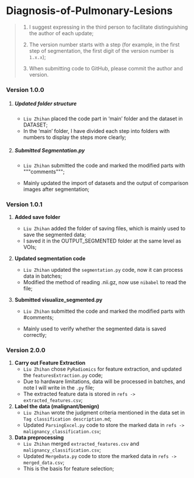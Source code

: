 # Diagnosis-of-Pulmonary-Lesions

> 1. I suggest expressing in the third person to facilitate distinguishing the author of each update;
>
> 2. The version number starts with a step (for example, in the first step of segmentation, the first digit of the version number is `1.x.x`);
>
> 3. When submitting code to GitHub, please commit the author and version.

### Version 1.0.0

1. ##### Updated folder structure

     - `Liu Zhihan` placed the code part in ‘main’ folder and the dataset in DATASET;
     - In the ‘main’ folder, I have divided each step into folders with numbers to display the steps more clearly;

2. ##### Submitted Segmentation.py

     - `Liu Zhihan` submitted the code and marked the modified parts with """comments""";

     - Mainly updated the import of datasets and the output of comparison images after segmentation;


### Version 1.0.1

1. **Added save folder**

     - `Liu Zhihan` added the folder of saving files, which is mainly used to save the segmented data;
     - I saved it in the OUTPUT_SEGMENTED folder at the same level as VOIs;

2. **Updated segmentation code**

   - `Liu Zhihan` updated the `segmentation.py` code, now it can process data in batches;
   - Modified the method of reading .nii.gz, now use `nibabel` to read the file;

3. **Submitted visualize_segmented.py**

     - `Liu Zhihan` submitted the code and marked the modified parts with #comments;

     - Mainly used to verify whether the segmented data is saved correctly;

### Version 2.0.0

1. **Carry out Feature Extraction**
   - `Liu Zhihan`  chose `PyRadiomics` for feature extraction, and updated the `featuresExtraction.py` code;
   - Due to hardware limitations, data will be processed in batches, and note I will write in the `.py` file;
   - The extracted feature data is stored in `refs -> extracted_features.csv`;
2. **Label the data (malignant/benign)**
   - `Liu Zhihan`  wrote the judgment criteria mentioned in the data set in `Tag classification description.md`;
   - Updated `ParsingExcel.py` code to store the marked data in `refs -> malignancy_classification.csv`;
3. **Data preprocessing**
   - `Liu Zhihan` merged `extracted_features.csv` and `malignancy_classification.csv`;
   - Updated `MergeData.py` code to store the marked data in `refs -> merged_data.csv`;
   - This is the basis for feature selection;
